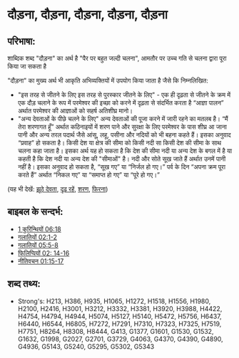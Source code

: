 # दौड़ना, दौड़ना, दौड़ना, दौड़ना, दौड़ना #

## परिभाषा: ##

शाब्दिक शब्द "दौड़ना" का अर्थ है "पैर पर बहुत जल्दी चलना", आमतौर पर उच्च गति से चलना द्वारा पूरा किया जा सकता है

"दौड़ना" का मुख्य अर्थ भी आकृति अभिव्यक्तियों में उपयोग किया जाता है जैसे कि निम्नलिखित:
* "इस तरह से जीतने के लिए इस तरह से पुरस्कार जीतने के लिए" - एक ही दृढ़ता से जीतने के क्रम में एक दौड़ चलाने के रूप में परमेश्वर की इच्छा को करने में दृढ़ता से संदर्भित करता है
“आज्ञा पालन” अर्थात परमेश्वर की आज्ञाओं को सहर्ष अतिशीघ्र मानो।
* "अन्य देवताओं के पीछे चलने के लिए" अन्य देवताओं की पूजा करने में जारी रहने का मतलब है।
“मैं तेरा शरणागत हूँ” अर्थात कठिनाइयों में शरण पाने और सुरक्षा के लिए परमेश्वर के पास शीघ्र आ जाना
पानी और अन्य तरल पदार्थ जैसे आंसू, लहू, पसीना और नदियों को भी बहना कहते हैं। इसका अनुवाद “प्रवाह” हो सकता है।
    किसी देश या क्षेत्र की सीमा को किसी नदी सा किसी देश की सीमा के साथ चलना कहा जाता है। इसका अर्थ यह हो सकता है कि देश की सीमा नदी या अन्य देश के बगल में है या कहती है कि देश नदी या अन्य देश की "सीमाओं" है।
नदी और सोते सूख जाते हैं अर्थात उनमें पानी नहीं है।  इसका अनुवाद हो सकता है, “सूख गए” या “निर्जल हो गए।”
पर्व के दिन “अपना क्रम पूरा करते हैं” अर्थात “निकल गए” या “समाप्त हो गए” या “पूरे हो गए।”

(यह भी देखें: [झूठे देवता](../kt/falsegod.md), [दृढ़ रहें](../other/perseverance.md), [शरण](../other/refuge.md), [फिरना](../other/turn.md))

## बाइबल के सन्दर्भ: ##

* [1 कुरिन्थियों 06:18](rc://en/tn/help/1co/06/18)
* [गलातियों 02:1-2](rc://en/tn/help/gal/02/01)
* [गलातियों 05:5-8](rc://en/tn/help/gal/05/05)
* [फिलिप्पियों 02: 14-16](rc://en/tn/help/php/02/14)
* [नीतिवचन 01:15-17](rc://en/tn/help/pro/01/15)

## शब्द तथ्य: ##

* Strong's: H213, H386, H935, H1065, H1272, H1518, H1556, H1980, H2100, H2416, H3001, H3212, H3332, H3381, H3920, H3988, H4422, H4754, H4794, H4944, H5074, H5127, H5140, H5472, H5756, H6437, H6440, H6544, H6805, H7272, H7291, H7310, H7323, H7325, H7519, H7751, H8264, H8308, H8444, G413, G1377, G1601, G1530, G1532, G1632, G1998, G2027, G2701, G3729, G4063, G4370, G4390, G4890, G4936, G5143, G5240, G5295, G5302, G5343
